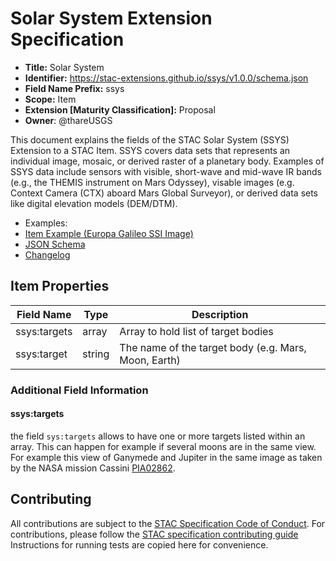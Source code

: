 # Solar System Extension Specification

- **Title:** Solar System
- **Identifier:** <https://stac-extensions.github.io/ssys/v1.0.0/schema.json>
- **Field Name Prefix:** ssys
- **Scope:** Item
- **Extension [Maturity Classification]:** Proposal
- **Owner**: @thareUSGS

This document explains the fields of the STAC Solar System (SSYS) Extension to a STAC Item. SSYS covers data sets that represents an individual image, mosaic, or derived raster of a planetary body. Examples of SSYS data include sensors with visible, short-wave and mid-wave IR bands (e.g., the THEMIS instrument on
Mars Odyssey), visable images (e.g. Context Camera (CTX) aboard Mars Global Surveyor), or derived data sets like digital elevation models (DEM/DTM).

- Examples:
- [Item Example (Europa Galileo SSI Image)](examples/s0349875139.equi.json)
- [JSON Schema](json-schema/schema.json)
- [Changelog](./CHANGELOG.md)

## Item Properties

| Field Name           | Type                      | Description |
| -------------------- | ------------------------- | ----------- |
| ssys:targets         | array                     | Array to hold list of target bodies |
| ssys:target          | string                    | The name of the target body (e.g. Mars, Moon, Earth) |

### Additional Field Information

#### ssys:targets

the field `sys:targets` allows to have one or more targets listed within an array. This can happen for example if several moons are in the same view. For example this view of Ganymede and Jupiter in the same image as taken by the NASA mission Cassini [PIA02862](https://photojournal.jpl.nasa.gov/catalog/PIA02862).

## Contributing

All contributions are subject to the
[STAC Specification Code of Conduct](https://github.com/radiantearth/stac-spec/blob/master/CODE_OF_CONDUCT.md).
For contributions, please follow the
[STAC specification contributing guide](https://github.com/radiantearth/stac-spec/blob/master/CONTRIBUTING.md) Instructions
for running tests are copied here for convenience.
